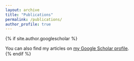 ```yaml
---
layout: archive
title: "Publications"
permalink: /publications/
author_profile: true
---
```


{% if site.author.googlescholar %}
  <div class="wordwrap">You can also find my articles on <a href="{{site.author.googlescholar}}">my Google Scholar profile</a>.</div>
{% endif %}

<!---

{% include base_path %}

{% for post in site.publications reversed %}
  {% include archive-single.html %}
{% endfor %}

-->

